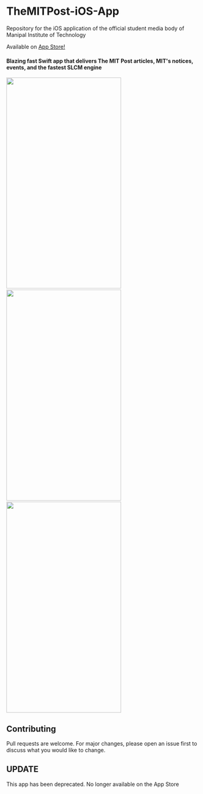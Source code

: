 # TheMITPost-iOS-App
Repository for the iOS application of the official student media body of Manipal Institute of Technology

Available on [App Store!](https://apps.apple.com/in/app/mit-post/id1482139053)

#### Blazing fast Swift app that delivers The MIT Post articles, MIT's notices, events, and the fastest SLCM engine

<img src = "https://drive.google.com/uc?export=view&id=1htBtc5jgQ0jyspKop8EArgLd8EfJbzge" width="300" height="550">&nbsp;&nbsp;&nbsp;&nbsp;&nbsp;&nbsp;&nbsp;&nbsp;&nbsp;&nbsp;<img src="https://drive.google.com/uc?export=view&id=1Fk5psnQgs5QZ4jYdiAojVFgukAfCZBRD" width="300" height="550">&nbsp;&nbsp;&nbsp;&nbsp;&nbsp;&nbsp;&nbsp;&nbsp;&nbsp;&nbsp;<img src = "https://drive.google.com/uc?export=view&id=1WLIWAK9nMaTIUKo3LAfy3dDi55S3WfCv" width="300" height="550">


## Contributing
Pull requests are welcome. For major changes, please open an issue first to discuss what you would like to change.

## UPDATE
This app has been deprecated. No longer available on the App Store



